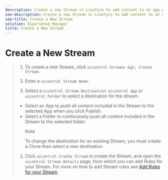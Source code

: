 ```yaml
---
description: Create a new Stream in Livefyre to add content to an app or folder.
seo-description: Create a new Stream in Livefyre to add content to an app or folder.
seo-title: Create a New Stream
solution: Experience Manager
title: Create a New Stream
---
```


# Create a New Stream

>1. To create a new Stream, click `uicontrol Streams &gt; Create Stream.`
>   
>1. Enter a `uicontrol Stream Name`.
>   
>1. Select a `uicontrol Stream Destination`: `uicontrol App` or `uicontrol Folder` to select a destination for the stream.
>* Select an App to push all content included in the Stream to the selected App when you click Publish.
>* Select a Folder to continuously push all content included in the Stream to the selected folder.
>   >[!NOTE]
>   >
>   >To change the destination for an existing Stream, you must create a Clone then select a new destination.
>   
>   
>1. Click `uicontrol Create Stream` to create the Stream, and open the `uicontrol Stream Details` page, from which you can add Rules for your Stream. For more on how to add Stream rules see [Add Rules for your Stream](t_add_rules_for_your_stream.md#t_add_rules_for_your_stream).
>   
>   
